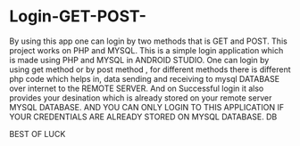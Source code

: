 # Login-GET-POST-
By using this app one can login by two methods that is GET and POST. This project works on PHP and MYSQL.
This is a simple login application which is made using PHP and MYSQL in ANDROID STUDIO.
One can login by using get method or  by post method , 
for different methods there is different php code which helps in,
data sending and receiving to mysql DATABASE over internet to the REMOTE SERVER.
And on Successful login it also provides your desination which is already stored on  your remote server MYSQL DATABASE.
AND YOU CAN ONLY LOGIN TO THIS APPLICATION IF YOUR CREDENTIALS ARE ALREADY STORED ON MYSQL DATABASE. DB

BEST OF LUCK
